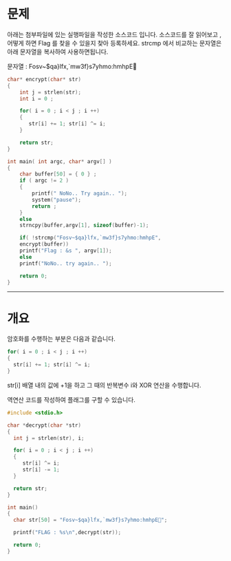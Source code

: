 # 문제

아래는 첨부파일에 있는 실행파일을 작성한 소스코드 입니다.
소스코드를 잘 읽어보고 , 어떻게 하면 Flag 를 찾을 수 있을지 찾아 등록하세요.
strcmp 에서 비교하는 문자열은 아래 문자열을 복사하여 사용하면됩니다.

문자열 : Fosv~$qa}lfx,`mw3f}s7yhmo:hmhpE
```c
char* encrypt(char* str)
{
	int j = strlen(str);
	int i = 0 ;

	for( i = 0 ; i < j ; i ++)
	{
	   str[i] += 1; str[i] ^= i;
	}

	return str;
}

int main( int argc, char* argv[] )
{
	char buffer[50] = { 0 } ;
	if ( argc != 2 )
	{
		printf(" NoNo.. Try again.. ");
		system("pause");
		return ;
	}
	else
	strncpy(buffer,argv[1], sizeof(buffer)-1);

	if( !strcmp("Fosv~$qa}lfx,`mw3f}s7yhmo:hmhpE",
	encrypt(buffer))
	printf("Flag : &s ", argv[1]);
	else
	printf("NoNo.. try again.. ");

	return 0;
}
```
---
# 개요

암호화를 수행하는 부분은 다음과 같습니다.
```c
for( i = 0 ; i < j ; i ++)
{
  str[i] += 1; str[i] ^= i;
}
```
str[i] 배열 내의 값에 +1을 하고 그 때의 반복변수 i와 XOR 연산을 수행합니다.

역연산 코드를 작성하여 플래그를 구할 수 있습니다.

```c
#include <stdio.h>

char *decrypt(char *str)
{
  int j = strlen(str), i;

  for( i = 0 ; i < j ; i ++)
  {
     str[i] ^= i;
     str[i] -= 1;
  }

  return str;
}

int main()
{
  char str[50] = "Fosv~$qa}lfx,`mw3f}s7yhmo:hmhpE";

  printf("FLAG : %s\n",decrypt(str));

  return 0;
}
```
